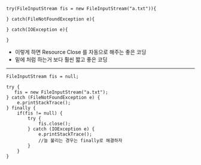     try(FileInputStream fis = new FileInputStream("a.txt")){

    } catch(FileNotFoundException e){
        
    } catch(IOException e){
            
    }

- 이렇게 하면 Resource Close 를 자동으로 해주는 좋은 코딩
- 밑에 처럼 하는거 보다 훨씬 짧고 좋은 코딩

----------
    FileInputStream fis = null;

    try {
       fis = new FileInputStream("a.txt");
    } catch (FileNotFoundException e) {
        e.printStackTrace();
    } finally {
        if(fis != null) {
            try {
                fis.close();
            } catch (IOException e) {
                e.printStackTrace();
                //늘 불리는 경우는 finally로 해결하자
            }
        }
    }
